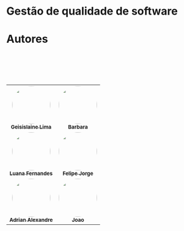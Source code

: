 # Gestão de qualidade de software
# Autores
<table>
    <tbody>
 <br />
  <td align="center"> <a href="https://github.com/Geisislaine" rel="nofollow">
 <img style="border-radius: 50%;" src="https://avatars.githubusercontent.com/u/62703469?v=4" width="100px;" alt=""/>
 <br /> <sub><b>Geisislaine Lima</b></sub></a> <a href="https://github.com/Geisislaine" title="Github"></a> </td>
 
 <br />
  <td align="center"> <a href="https://github.com/barbararafa" rel="nofollow">
 <img style="border-radius: 50%;" src="https://avatars.githubusercontent.com/u/84332572?v=4" width="100px;" alt=""/>
 <br /> <sub><b>Barbara</b></sub></a> <a href="https://github.com/barbararafa" title="Github"></a> </td>
 

      
 <tr>
  
<td align="center"> <a href="https://github.com/LuanaFernandesCosta" rel="nofollow">
 <img style="border-radius: 50%;" src="https://avatars.githubusercontent.com/u/80860518?v=4" width="100px;" alt=""/>
 <br /> <sub><b>Luana Fernandes</b></sub></a></td>
  
  <br />
  <td align="center"> <a href="https://github.com/FelipeJorgeRS" rel="nofollow">
 <img style="border-radius: 50%;" src="https://avatars.githubusercontent.com/u/90123100?v=4" width="100px;" alt=""/>
 <br /> <sub><b>Felipe Jorge</b></sub></a> <a href="https://github.com/FelipeJorgeRS" title="Github"></a> </td>
 </tr>
      
  <tr>
      
<td align="center"> <a href="https://github.com/Adrian-Alexandre" rel="nofollow">
 <img style="border-radius: 50%;" src="https://avatars.githubusercontent.com/u/101152587?v=4" width="100px;" alt=""/>
 <br /> <sub><b>Adrian Alexandre</b></sub></a></td>
  
  <br />
  <td align="center"> <a href="https://github.com/ThanatosPycaro" rel="nofollow">
 <img style="border-radius: 50%;" src="https://avatars.githubusercontent.com/u/89494987?v=4" width="100px;" alt=""/>
 <br /> <sub><b>Joao</b></sub></a> <a href="https://github.com/ThanatosPycaro" title="Github"></a> </td>
 </tr>
 
 
 </tbody></table>

